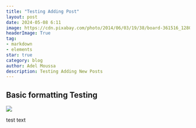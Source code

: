 ```yaml
---
title: "Testing Adding Post"
layout: post
date: 2024-05-08 6:11
image: https://cdn.pixabay.com/photo/2014/06/03/19/38/board-361516_1280.jpg
headerImage: True
tag:
- markdown
- elements
star: true
category: blog
author: Adel Moussa
description: Testing Adding New Posts
---
```


## Basic formatting Testing
![](https://cdn.pixabay.com/photo/2014/06/03/19/38/board-361516_1280.jpg)

test text